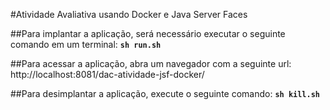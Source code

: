 
#Atividade Avaliativa usando Docker e Java Server Faces

##Para implantar a aplicação, será necessário executar o seguinte comando em um terminal:
**`sh run.sh`**

##Para acessar a aplicação, abra um navegador com a seguinte url: 
http://localhost:8081/dac-atividade-jsf-docker/

##Para desimplantar a aplicação, execute o seguinte comando:
**`sh kill.sh`**

